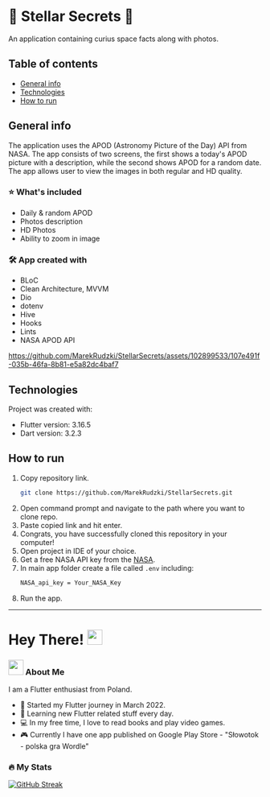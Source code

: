 # 🚀 Stellar Secrets 🚀

An application containing curius space facts along with photos.

## Table of contents
* [General info](#general-info)
* [Technologies](#technologies)
* [How to run](#how-to-run)

## General info
The application uses the APOD (Astronomy Picture of the Day) API from NASA. The app consists of two screens, the first shows a today's APOD picture with a description, while the second shows APOD for a random date. The app allows user to view the images in both regular and HD quality.

### :star: What's included
- Daily & random APOD
- Photos description
- HD Photos
- Ability to zoom in image

### :hammer_and_wrench: App created with
- BLoC
- Clean Architecture, MVVM
- Dio
- dotenv
- Hive
- Hooks
- Lints
- NASA APOD API



https://github.com/MarekRudzki/StellarSecrets/assets/102899533/107e491f-035b-46fa-8b81-e5a82dc4baf7




## Technologies
Project was created with:
* Flutter version: 3.16.5
* Dart version: 3.2.3

## How to run
1. Copy repository link.
   ```sh
   git clone https://github.com/MarekRudzki/StellarSecrets.git
   ```
2. Open command prompt and navigate to the path where you want to clone repo.
3. Paste copied link and hit enter.
4. Congrats, you have successfully cloned this repository in your computer!
5. Open project in IDE of your choice.
6. Get a free NASA API key from the [NASA](https://api.nasa.gov/).
7. In main app folder create a file called `.env` including:
   ```sh
   NASA_api_key = Your_NASA_Key
   ```
8. Run the app.
   


---

<h1>
  Hey There!
  <img src="https://media.giphy.com/media/hvRJCLFzcasrR4ia7z/giphy.gif" width="30px"/>
</h1>

### <img src="https://media.giphy.com/media/WUlplcMpOCEmTGBtBW/giphy.gif" width="30"> About Me


I am a Flutter enthusiast from Poland.
- :telescope: Started my Flutter journey in March 2022.
- :book: Learning new Flutter related stuff every day.
- :computer: In my free time, I love to read books and play video games.
- :video_game: Currently I have one app published on Google Play Store - "Słowotok - polska gra Wordle"

### :fire: My Stats
[![GitHub Streak](http://github-readme-streak-stats.herokuapp.com?user=MarekRudzki&theme=dark&background=000000)](https://git.io/streak-stats)
